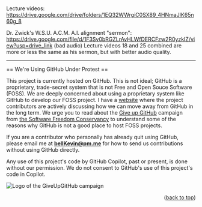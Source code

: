 <a name="readme-top"></a>

# 

Lecture videos: https://drive.google.com/drive/folders/1EQ32WWrgiC0SX89_4HNmaJlK65n60g_8

Dr. Zwick's W.S.U. A.C.M. A.I. alignment "sermon": https://drive.google.com/file/d/1F3Sv0bRGZLrAvHLWfDERCFzw2R0yzkIZ/view?usp=drive_link (bad audio)
Lecture videos 18 and 25 combined are more or less the same as his sermon, but with better audio quality.

--------------------------------------------------------------------------------------------------------------------------
== We're Using GitHub Under Protest ==

This project is currently hosted on GitHub.  This is not ideal; GitHub is a
proprietary, trade-secret system that is not Free and Open Souce Software
(FOSS).  We are deeply concerned about using a proprietary system like GitHub
to develop our FOSS project. I have a [website](https://bellKevin.me) where the
project contributors are actively discussing how we can move away from GitHub
in the long term.  We urge you to read about the [Give up GitHub](https://GiveUpGitHub.org) campaign 
from [the Software Freedom Conservancy](https://sfconservancy.org) to understand some of the reasons why GitHub is not 
a good place to host FOSS projects.

If you are a contributor who personally has already quit using GitHub, please
email me at **bellKevin@pm.me** for how to send us contributions without
using GitHub directly.

Any use of this project's code by GitHub Copilot, past or present, is done
without our permission.  We do not consent to GitHub's use of this project's
code in Copilot.

![Logo of the GiveUpGitHub campaign](https://sfconservancy.org/img/GiveUpGitHub.png)

<p align="right">(<a href="#readme-top">back to top</a>)</p>
